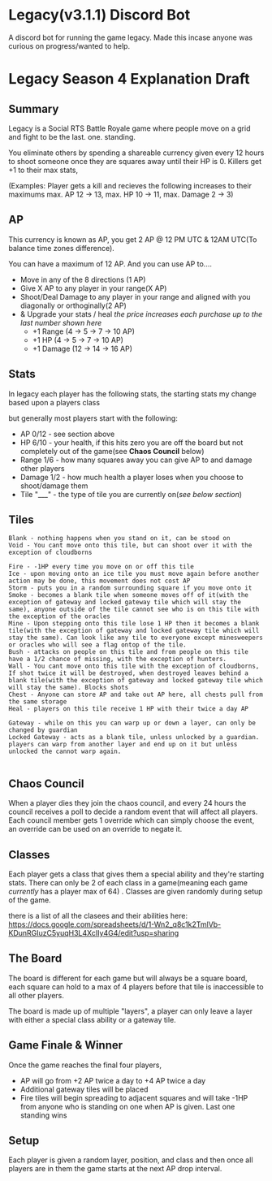# Legacy(v3.1.1) Discord Bot
 A discord bot for running the game legacy. Made this incase anyone was curious on progress/wanted to help. 

# Legacy Season 4 Explanation Draft
## Summary
Legacy is a Social RTS  Battle Royale game where people move on a grid and fight to be the last. one. standing.

You eliminate others by spending a shareable currency given every 12 hours to shoot someone once they are 
<range> squares away until their HP is 0. 
Killers get +1 to their max stats,

(Examples: 
Player gets a kill and recieves the following increases to their maximums
max. AP 12 -> 13, 
max. HP 10 -> 11, 
max. Damage 2 -> 3)

## AP
This currency is known as AP, you get 2 AP @ 12 PM UTC & 12AM UTC(To balance time zones difference).  

You can have a maximum of 12 AP. And you can use AP to....

  - Move in any of the 8 directions (1 AP)
  - Give X AP to any player in your range(X AP)
  - Shoot/Deal Damage to any player in your range and aligned with you diagonally or orthoginally(2 AP)
  - & Upgrade your stats / heal *the price increases each purchase up to the last number shown here*
    - +1 Range (4 -> 5 -> 7 -> 10 AP)
    - +1 HP (4 -> 5 -> 7 -> 10 AP)
    - +1 Damage (12 -> 14 -> 16 AP)

## Stats
In legacy each player has the following stats, the starting stats my change based upon a players class

but generally most players start with the following:

- AP 0/12 - see section above
- HP 6/10 - your health, if this hits zero you are off the board but not completely out of the game(see **Chaos Council** below)
- Range 1/6 - how many squares away you can give AP to and damage other players
- Damage 1/2 - how much health a player loses when you choose to shoot/damage them
- Tile "___" - the type of tile you are currently on(*see below section*)

## Tiles
```
Blank - nothing happens when you stand on it, can be stood on
Void - You cant move onto this tile, but can shoot over it with the exception of cloudborns

Fire - -1HP every time you move on or off this tile
Ice - upon moving onto an ice tile you must move again before another action may be done, this movement does not cost AP
Storm - puts you in a random surrounding square if you move onto it
Smoke - becomes a blank tile when someone moves off of it(with the exception of gateway and locked gateway tile which will stay the same), anyone outside of the tile cannot see who is on this tile with the exception of the oracles
Mine - Upon stepping onto this tile lose 1 HP then it becomes a blank tile(with the exception of gateway and locked gateway tile which will stay the same). Can look like any tile to everyone except minesweepers or oracles who will see a flag ontop of the tile. 
Bush - attacks on people on this tile and from people on this tile have a 1/2 chance of missing, with the exception of hunters.
Wall - You cant move onto this tile with the exception of cloudborns, If shot twice it will be destroyed, when destroyed leaves behind a blank tile(with the exception of gateway and locked gateway tile which will stay the same). Blocks shots
Chest - Anyone can store AP and take out AP here, all chests pull from the same storage
Heal - players on this tile receive 1 HP with their twice a day AP

Gateway - while on this you can warp up or down a layer, can only be changed by guardian
Locked Gateway - acts as a blank tile, unless unlocked by a guardian. players can warp from another layer and end up on it but unless unlocked the cannot warp again.


```
## Chaos Council
When a player dies they join the chaos council, and every 24 hours the council receives a poll to decide a random event that will affect all players. Each council member gets 1 override which can simply choose the event, an override can be used on an override to negate it.

## Classes
Each player gets a class that gives them a special ability and they're starting stats. There can only be 2 of each class in a game(meaning each game *currently* has a player max of 64) . Classes are given randomly during setup of the game.

there is a list of all the clasees and their abilities here: https://docs.google.com/spreadsheets/d/1-Wn2_q8c1k2TmlVb-KDunRGIuzC5yuqH3L4XcIIy4G4/edit?usp=sharing

## The Board
The board is different for each game but will always be a square board, each square can hold to a max of 4 players before that tile is inaccessible to all other players. 

The board is made up of multiple "layers", a player can only leave a layer with either a special class ability or a gateway tile.

## Game Finale & Winner
Once the game reaches the final four players, 
- AP will go from +2 AP twice a day to +4 AP twice a day
- Additional gateway tiles will be placed
- Fire tiles will begin spreading to adjacent squares and will take -1HP from anyone who is standing on one when AP is given.
Last one standing wins 

## Setup 
Each player is given a random layer, position, and class and then once all players are in them the game starts at the next AP drop interval.
